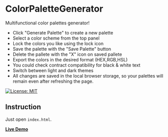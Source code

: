 # ColorPaletteGenerator
Multifunctional color palettes generator!

- Click "Generate Palette" to create a new palette
- Select a color scheme from the top panel
- Lock the colors you like using the lock icon
- Save the palette with the "Save Palette" button
- Delete the pallete with the "X" icon on saved pallete
- Export the colors in the desired format (HEX,RGB,HSL)
- You could check contract compatibility for black & white text
- Switch between light and dark themes
- All changes are saved in the local browser storage, so your palettes will remain even after refreshing the page.

[![License: MIT](https://img.shields.io/badge/License-%20%20GNU%20GPLv3%20-yellow.svg)](https://choosealicense.com/licenses/gpl-3.0/)

## Instruction
Just open `index.html`.

**[Live Demo](https://capwan.github.io/ColorPaletteGenerator/)**
